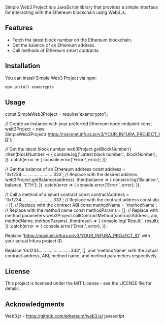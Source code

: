 Simple Web3 Project is a JavaScript library that provides a simple interface for interacting with the Ethereum blockchain using Web3.js.

## Features

- Fetch the latest block number on the Ethereum blockchain.
- Get the balance of an Ethereum address.
- Call methods of Ethereum smart contracts.

## Installation

You can install Simple Web3 Project via  npm:

```bash
npm install examcrypto
```
## Usage

const SimpleWeb3Project = require('examcrypto');

// Create an instance with your preferred Ethereum node endpoint
const web3Project = new SimpleWeb3Project('https://mainnet.infura.io/v3/YOUR_INFURA_PROJECT_ID');

// Get the latest block number
web3Project.getBlockNumber()
  .then(blockNumber => {
    console.log('Latest block number:', blockNumber);
  })
  .catch(error => {
    console.error('Error:', error);
  });

// Get the balance of an Ethereum address
const address = '0x1234..........................333'; // Replace with the desired address
web3Project.getBalance(address)
  .then(balance => {
    console.log('Balance:', balance, 'ETH');
  })
  .catch(error => {
    console.error('Error:', error);
  });

// Call a method of a smart contract
const contractAddress = '0x1234..........................333'; // Replace with the contract address
const abi = []; // Replace with the contract ABI
const methodName = 'methodName'; // Replace with the method name
const methodParams = []; // Replace with method parameters
web3Project.callContractMethod(contractAddress, abi, methodName, methodParams)
  .then(result => {
    console.log('Result:', result);
  })
  .catch(error => {
    console.error('Error:', error);
  });

Replace 'https://mainnet.infura.io/v3/YOUR_INFURA_PROJECT_ID' with your actual Infura project ID.

Replace '0x1234..........................333', [], and 'methodName' with the actual contract address, ABI, method name, and method parameters respectively.

## License

This project is licensed under the MIT License - see the LICENSE file for details.

## Acknowledgments

Web3.js - https://github.com/ethereum/web3.js/
javascript

